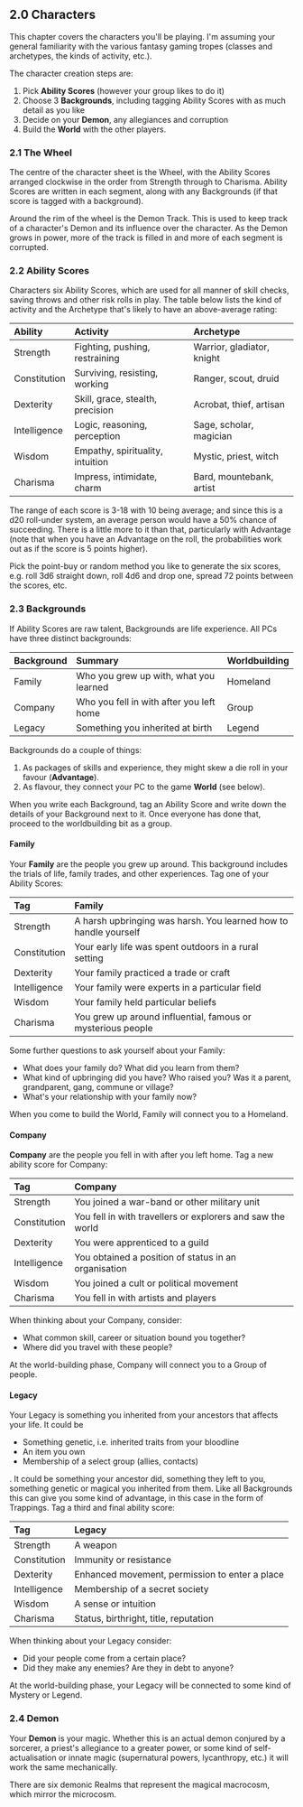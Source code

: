 ## 2.0 Characters

This chapter covers the characters you'll be playing. I'm assuming your general familiarity with the various fantasy gaming tropes (classes and archetypes, the kinds of activity, etc.).

The character creation steps are:

1. Pick **Ability Scores** (however your group likes to do it)
2. Choose 3 **Backgrounds**, including tagging Ability Scores with as much detail as you like
3. Decide on your **Demon**, any allegiances and corruption
4. Build the **World** with the other players.

### 2.1 The Wheel

The centre of the character sheet is the Wheel, with the Ability Scores arranged clockwise in the order from Strength through to Charisma. Ability Scores are written in each segment, along with any Backgrounds (if that score is tagged with a background).

Around the rim of the wheel is the Demon Track. This is used to keep track of a character's Demon and its influence over the character. As the Demon grows in power, more of the track is filled in and more of each segment is corrupted.

### 2.2 Ability Scores

Characters six Ability Scores, which are used for all manner of skill checks, saving throws and other risk rolls in play. The table below lists the kind of activity and the Archetype that's likely to have an above-average rating:

| Ability      | Activity                         | Archetype                  |
|:------------ |:-------------------------------- |:-------------------------- |
| Strength     | Fighting, pushing, restraining   | Warrior, gladiator, knight |
| Constitution | Surviving, resisting, working    | Ranger, scout, druid       |
| Dexterity    | Skill, grace, stealth, precision | Acrobat, thief, artisan    |
| Intelligence | Logic, reasoning, perception     | Sage, scholar, magician    |
| Wisdom       | Empathy, spirituality, intuition | Mystic, priest, witch      |
| Charisma     | Impress, intimidate, charm       | Bard, mountebank, artist   |

The range of each score is 3-18 with 10 being average; and since this is a d20 roll-under system, an average person would have a 50% chance of succeeding. There is a little more to it than that, particularly with Advantage (note that when you have an Advantage on the roll, the probabilities work out as if the score is 5 points higher).

Pick the point-buy or random method you like to generate the six scores, e.g. roll 3d6 straight down, roll 4d6 and drop one, spread 72 points between the scores, etc.

### 2.3 Backgrounds

If Ability Scores are raw talent, Backgrounds are life experience. All PCs have three distinct backgrounds:

| Background | Summary                                  | Worldbuilding |
|:---------- |:---------------------------------------- |:------------- |
| Family     | Who you grew up with, what you learned   | Homeland      |
| Company    | Who you fell in with after you left home | Group         |
| Legacy     | Something you inherited at birth         | Legend        |

Backgrounds do a couple of things:

1. As packages of skills and experience, they might skew a die roll in your favour (**Advantage**).
2. As flavour, they connect your PC to the game **World** (see below).

When you write each Background, tag an Ability Score and write down the details of your Background next to it. Once everyone has done that, proceed to the worldbuilding bit as a group.

#### Family

Your **Family** are the people you grew up around. This background includes the trials of life, family trades, and other experiences. Tag one of your Ability Scores:

| Tag          | Family                                                           |
|:------------ |:---------------------------------------------------------------- |
| Strength     | A harsh upbringing was harsh. You learned how to handle yourself |
| Constitution | Your early life was spent outdoors in a rural setting            |
| Dexterity    | Your family practiced a trade or craft                           |
| Intelligence | Your family were experts in a particular field                   |
| Wisdom       | Your family held particular beliefs                              |
| Charisma     | You grew up around influential, famous or mysterious people      |

Some further questions to ask yourself about your Family:

* What does your family do? What did you learn from them?
* What kind of upbringing did you have? Who raised you? Was it a parent, grandparent, gang, commune or village?
* What's your relationship with your family now?

When you come to build the World, Family will connect you to a Homeland.

#### Company

**Company** are the people you fell in with after you left home. Tag a new ability score for Company:

| Tag          | Company                                                    |
|:------------ |:---------------------------------------------------------- |
| Strength     | You joined a war-band or other military unit               |
| Constitution | You fell in with travellers or explorers and saw the world |
| Dexterity    | You were apprenticed to a guild                            |
| Intelligence | You obtained a position of status in an organisation       |
| Wisdom       | You joined a cult or political movement                    |
| Charisma     | You fell in with artists and players                       |

When thinking about your Company, consider:

* What common skill, career or situation bound you together?
* Where did you travel with these people?

At the world-building phase, Company will connect you to a Group of people.

#### Legacy

Your Legacy is something you inherited from your ancestors that affects your life. It could be

* Something genetic, i.e. inherited traits from your bloodline
* An item you own
* Membership of a select group (allies, contacts)

. It could be something your ancestor did, something they left to you, something genetic or magical you inherited from them. Like all Backgrounds this can give you some kind of advantage, in this case in the form of Trappings. Tag a third and final ability score:

| Tag          | Legacy                                         |
|:------------ |:---------------------------------------------- |
| Strength     | A weapon                                       |
| Constitution | Immunity or resistance                         |
| Dexterity    | Enhanced movement, permission to enter a place |
| Intelligence | Membership of a secret society                 |
| Wisdom       | A sense or intuition                           |
| Charisma     | Status, birthright, title, reputation          |

When thinking about your Legacy consider:

* Did your people come from a certain place?
* Did they make any enemies? Are they in debt to anyone?

At the world-building phase, your Legacy will be connected to some kind of Mystery or Legend.

### 2.4 Demon

Your **Demon** is your magic. Whether this is an actual demon conjured by a sorcerer, a priest's allegiance to a greater power, or some kind of self-actualisation or innate magic (supernatural powers, lycanthropy, etc.) it will work the same mechanically.

There are six demonic Realms that represent the magical macrocosm, which mirror the microcosm.
